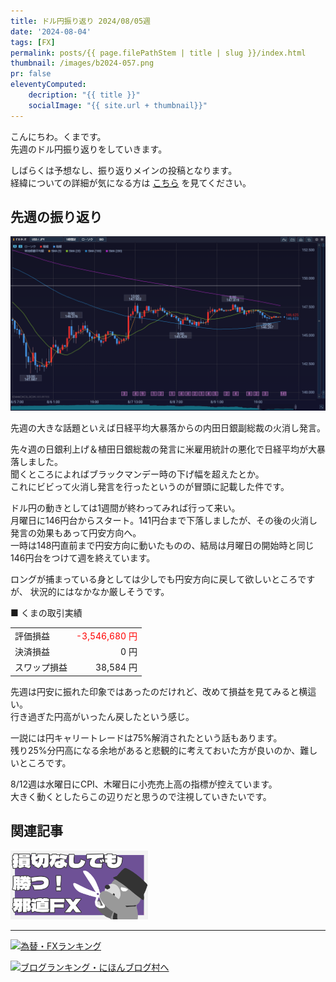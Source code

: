 ```yaml
---
title: ドル円振り返り 2024/08/05週
date: '2024-08-04'
tags: [FX]
permalink: posts/{{ page.filePathStem | title | slug }}/index.html
thumbnail: /images/b2024-057.png
pr: false
eleventyComputed:
    decription: "{{ title }}"
    socialImage: "{{ site.url + thumbnail}}"
---
```


こんにちわ。くまです。<br/>
先週のドル円振り返りをしていきます。

しばらくは予想なし、振り返りメインの投稿となります。<br/>
経緯についての詳細が気になる方は <a href="/posts/posts2024-056/">こちら</a> を見てください。

## 先週の振り返り

![](/images/b2024-057-01.png)

先週の大きな話題といえば日経平均大暴落からの内田日銀副総裁の火消し発言。

先々週の日銀利上げ＆植田日銀総裁の発言に米雇用統計の悪化で日経平均が大暴落しました。<br/>
聞くところによればブラックマンデー時の下げ幅を超えたとか。<br/>
これにビビって火消し発言を行ったというのが冒頭に記載した件です。

ドル円の動きとしては1週間が終わってみれば行って来い。<br/>
月曜日に146円台からスタート。141円台まで下落しましたが、その後の火消し発言の効果もあって円安方向へ。<br/>
一時は148円直前まで円安方向に動いたものの、結局は月曜日の開始時と同じ146円台をつけて週を終えています。

ロングが捕まっている身としては少しでも円安方向に戻して欲しいところですが、
状況的にはなかなか厳しそうです。



■ くまの取引実績

<table style="min-width:18rem">
<tr>
    <td>評価損益</td>
    <td style="text-align:right; color:red;">-3,546,680 円</td>
</tr>
<tr><td>決済損益</td><td style="text-align:right">0 円</tr></tr>
<tr><td>スワップ損益</td><td style="text-align:right"> 38,584 円 </td></tr>
</table>

先週は円安に振れた印象ではあったのだけれど、改めて損益を見てみると横這い。<br/>
行き過ぎた円高がいったん戻したという感じ。

一説には円キャリートレードは75%解消されたという話もあります。<br/>
残り25%分円高になる余地があると悲観的に考えておいた方が良いのか、難しいところです。

8/12週は水曜日にCPI、木曜日に小売売上高の指標が控えています。<br/>
大きく動くとしたらこの辺りだと思うので注視していきたいです。

## 関連記事

<a class="internal-link" href="/posts/posts2024-036/">
    <img src="/images/b2024-036.png">
</a>

<br/>
<hr/>


<a href="https://blog.with2.net/link/?id=2111205&cid=1532" title="為替・FXランキング"><img alt="為替・FXランキング" width="110" height="31" src="https://blog.with2.net/img/banner/c/banner_1/br_c_1532_1.gif"></a>

<a href="https://blogmura.com/ranking/in?p_cid=11188911" target="_blank"><img src="https://b.blogmura.com/88_31.gif" width="88" height="31" border="0" alt="ブログランキング・にほんブログ村へ" /></a>


<style>
.internal-link {
    img { width: 220px; }
}
</style>